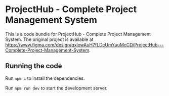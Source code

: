
  # ProjectHub - Complete Project Management System

  This is a code bundle for ProjectHub - Complete Project Management System. The original project is available at https://www.figma.com/design/qxlowAuH7fLDcUmYuuMcCD/ProjectHub---Complete-Project-Management-System.

  ## Running the code

  Run `npm i` to install the dependencies.

  Run `npm run dev` to start the development server.
  